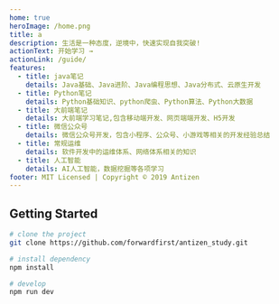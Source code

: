 ```yaml
---
home: true
heroImage: /home.png
title: a
description: 生活是一种态度，逆境中，快速实现自我突破!
actionText: 开始学习 →
actionLink: /guide/
features:
  - title: java笔记
    details: Java基础、Java进阶、Java编程思想、Java分布式、云原生开发
  - title: Python笔记
    details: Python基础知识、python爬虫、Python算法、Python大数据
  - title: 大前端笔记
    details: 大前端学习笔记,包含移动端开发、网页端端开发、H5开发
  - title: 微信公众号
    details: 微信公众号开发，包含小程序、公众号、小游戏等相关的开发经验总结
  - title: 常规运维
    details: 软件开发中的运维体系、网络体系相关的知识
  - title: 人工智能
    details: AI人工智能，数据挖掘等各项学习
footer: MIT Licensed | Copyright © 2019 Antizen
---
```


## Getting Started

```bash
# clone the project
git clone https://github.com/forwardfirst/antizen_study.git

# install dependency
npm install

# develop
npm run dev
```

